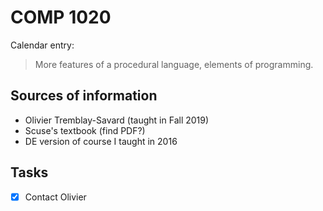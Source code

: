 COMP 1020
=========

Calendar entry:

> More features of a procedural language, elements of programming.

Sources of information
----------------------

* Olivier Tremblay-Savard (taught in Fall 2019)
* Scuse's textbook (find PDF?)
* DE version of course I taught in 2016

Tasks
-----

* [X] Contact Olivier
